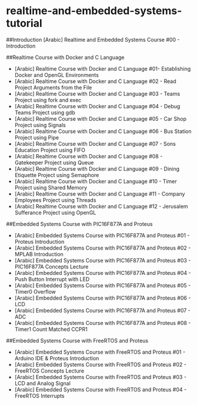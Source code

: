 # realtime-and-embedded-systems-tutorial


##Introduction
[Arabic] Realtime and Embedded Systems Course #00 - Introduction

##Realtime Course with Docker and C Language
- [Arabic] Realtime Course with Docker and C Language #01- Establishing Docker and OpenGL Environments
- [Arabic] Realtime Course with Docker and C Language #02 - Read Project Arguments from the File
- [Arabic] Realtime Course with Docker and C Language #03 - Teams Project using fork and exec
- [Arabic] Realtime Course with Docker and C Language #04 - Debug Teams Project using gdb
- [Arabic] Realtime Course with Docker and C Language #05 - Car Shop Project using Signals
- [Arabic] Realtime Course with Docker and C Language #06 - Bus Station Project using Pipe
- [Arabic] Realtime Course with Docker and C Language #07 - Sons Education Project using FIFO
- [Arabic] Realtime Course with Docker and C Language #08 - Gatekeeper Project using Queue
- [Arabic] Realtime Course with Docker and C Language #09 - Dining Etiquette Project using Semaphore
- [Arabic] Realtime Course with Docker and C Language #10 - Timer Project using Shared Memory
- [Arabic] Realtime Course with Docker and C Language #11 - Company Employees Project using Threads
- [Arabic] Realtime Course with Docker and C Language #12 - Jerusalem Sufferance Project using OpenGL

##Embedded Systems Course with PIC16F877A and Proteus
- [Arabic] Embedded Systems Course with PIC16F877A and Proteus #01 - Proteus Introduction 
- [Arabic] Embedded Systems Course with PIC16F877A and Proteus #02 - MPLAB Introduction
- [Arabic] Embedded Systems Course with PIC16F877A and Proteus #03 - PIC16F877A Concepts Lecture
- [Arabic] Embedded Systems Course with PIC16F877A and Proteus #04 - Push Button Interrupt with LED
- [Arabic] Embedded Systems Course with PIC16F877A and Proteus #05 - Timer0 Overflow
- [Arabic] Embedded Systems Course with PIC16F877A and Proteus #06 - LCD
- [Arabic] Embedded Systems Course with PIC16F877A and Proteus #07 - ADC
- [Arabic] Embedded Systems Course with PIC16F877A and Proteus #08 - Timer1 Count Matched CCPR1


##Embedded Systems Course with FreeRTOS and Proteus
- [Arabic] Embedded Systems Course with FreeRTOS and Proteus #01 - Arduino IDE & Proteus Introduction
- [Arabic] Embedded Systems Course with FreeRTOS and Proteus #02 - FreeRTOS Concepts Lecture
- [Arabic] Embedded Systems Course with FreeRTOS and Proteus #03 - LCD and Analog Signal
- [Arabic] Embedded Systems Course with FreeRTOS and Proteus #04 - FreeRTOS Interrupts



 
